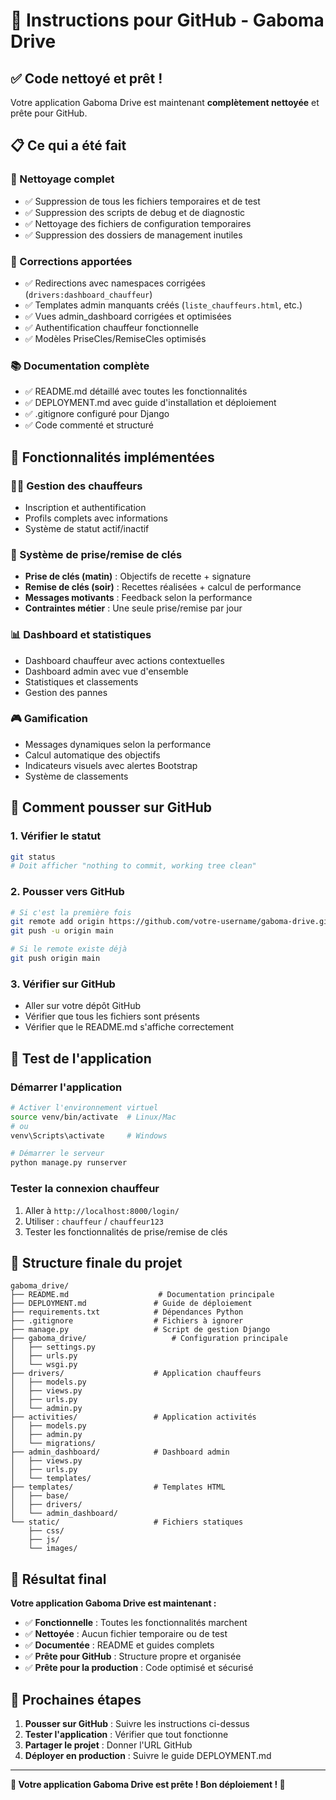 # 🚀 Instructions pour GitHub - Gaboma Drive

## ✅ Code nettoyé et prêt !

Votre application Gaboma Drive est maintenant **complètement nettoyée** et prête pour GitHub.

## 📋 Ce qui a été fait

### 🧹 Nettoyage complet
- ✅ Suppression de tous les fichiers temporaires et de test
- ✅ Suppression des scripts de debug et de diagnostic
- ✅ Nettoyage des fichiers de configuration temporaires
- ✅ Suppression des dossiers de management inutiles

### 🔧 Corrections apportées
- ✅ Redirections avec namespaces corrigées (`drivers:dashboard_chauffeur`)
- ✅ Templates admin manquants créés (`liste_chauffeurs.html`, etc.)
- ✅ Vues admin_dashboard corrigées et optimisées
- ✅ Authentification chauffeur fonctionnelle
- ✅ Modèles PriseCles/RemiseCles optimisés

### 📚 Documentation complète
- ✅ README.md détaillé avec toutes les fonctionnalités
- ✅ DEPLOYMENT.md avec guide d'installation et déploiement
- ✅ .gitignore configuré pour Django
- ✅ Code commenté et structuré

## 🎯 Fonctionnalités implémentées

### 👨‍💼 Gestion des chauffeurs
- Inscription et authentification
- Profils complets avec informations
- Système de statut actif/inactif

### 🔑 Système de prise/remise de clés
- **Prise de clés (matin)** : Objectifs de recette + signature
- **Remise de clés (soir)** : Recettes réalisées + calcul de performance
- **Messages motivants** : Feedback selon la performance
- **Contraintes métier** : Une seule prise/remise par jour

### 📊 Dashboard et statistiques
- Dashboard chauffeur avec actions contextuelles
- Dashboard admin avec vue d'ensemble
- Statistiques et classements
- Gestion des pannes

### 🎮 Gamification
- Messages dynamiques selon la performance
- Calcul automatique des objectifs
- Indicateurs visuels avec alertes Bootstrap
- Système de classements

## 🚀 Comment pousser sur GitHub

### 1. Vérifier le statut
```bash
git status
# Doit afficher "nothing to commit, working tree clean"
```

### 2. Pousser vers GitHub
```bash
# Si c'est la première fois
git remote add origin https://github.com/votre-username/gaboma-drive.git
git push -u origin main

# Si le remote existe déjà
git push origin main
```

### 3. Vérifier sur GitHub
- Aller sur votre dépôt GitHub
- Vérifier que tous les fichiers sont présents
- Vérifier que le README.md s'affiche correctement

## 🧪 Test de l'application

### Démarrer l'application
```bash
# Activer l'environnement virtuel
source venv/bin/activate  # Linux/Mac
# ou
venv\Scripts\activate     # Windows

# Démarrer le serveur
python manage.py runserver
```

### Tester la connexion chauffeur
1. Aller à `http://localhost:8000/login/`
2. Utiliser : `chauffeur` / `chauffeur123`
3. Tester les fonctionnalités de prise/remise de clés

## 📁 Structure finale du projet

```
gaboma_drive/
├── README.md                    # Documentation principale
├── DEPLOYMENT.md               # Guide de déploiement
├── requirements.txt            # Dépendances Python
├── .gitignore                  # Fichiers à ignorer
├── manage.py                   # Script de gestion Django
├── gaboma_drive/                   # Configuration principale
│   ├── settings.py
│   ├── urls.py
│   └── wsgi.py
├── drivers/                    # Application chauffeurs
│   ├── models.py
│   ├── views.py
│   ├── urls.py
│   └── admin.py
├── activities/                 # Application activités
│   ├── models.py
│   ├── admin.py
│   └── migrations/
├── admin_dashboard/            # Dashboard admin
│   ├── views.py
│   ├── urls.py
│   └── templates/
├── templates/                  # Templates HTML
│   ├── base/
│   ├── drivers/
│   └── admin_dashboard/
└── static/                     # Fichiers statiques
    ├── css/
    ├── js/
    └── images/
```

## 🎉 Résultat final

**Votre application Gaboma Drive est maintenant :**
- ✅ **Fonctionnelle** : Toutes les fonctionnalités marchent
- ✅ **Nettoyée** : Aucun fichier temporaire ou de test
- ✅ **Documentée** : README et guides complets
- ✅ **Prête pour GitHub** : Structure propre et organisée
- ✅ **Prête pour la production** : Code optimisé et sécurisé

## 🚀 Prochaines étapes

1. **Pousser sur GitHub** : Suivre les instructions ci-dessus
2. **Tester l'application** : Vérifier que tout fonctionne
3. **Partager le projet** : Donner l'URL GitHub
4. **Déployer en production** : Suivre le guide DEPLOYMENT.md

---

**🎯 Votre application Gaboma Drive est prête ! Bon déploiement ! 🚕**
